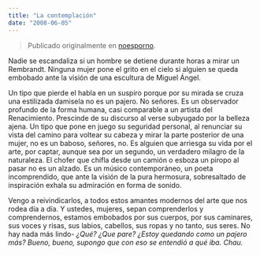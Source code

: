 ```yaml
---
title: "La contemplación"
date: "2008-06-05"
---
```


> Publicado originalmente en [noesporno](/noesporno).

Nadie se escandaliza si un hombre se detiene durante horas a mirar un Rembrandt. Ninguna mujer pone el grito en el cielo si alguien se queda embobado ante la visión de una escultura de Miguel Ángel.

Un tipo que pierde el habla en un suspiro porque por su mirada se cruza una estilizada damisela no es un pajero. No señores. Es un observador profundo de la forma humana, casi comparable a un artista del Renacimiento. Prescinde de su discurso al verse subyugado por la belleza ajena. Un tipo que pone en juego su seguridad personal, al renunciar su vista del camino para voltear su cabeza y mirar la parte posterior de una mujer, no es un baboso, señores, no. Es alguien que arriesga su vida por el arte, por captar, aunque sea por un segundo, un verdadero milagro de la naturaleza. El chofer que chifla desde un camión o esboza un piropo al pasar no es un alzado. Es un músico contemporáneo, un poeta incomprendido, que ante la visión de la pura hermosura, sobresaltado de inspiración exhala su admiración en forma de sonido.

Vengo a reivindicarlos, a todos estos amantes modernos del arte que nos rodea día a día. Y ustedes, mujeres, sepan comprenderlos y comprendernos, estamos embobados por sus cuerpos, por sus caminares, sus voces y risas, sus labios, cabellos, sus ropas y no tanto, sus seres. No hay nada más lindo- _¿Qué? ¿Que pare? ¿Estoy quedando como un pajero más? Bueno, bueno, supongo que con eso se entendió a qué iba. Chau._
